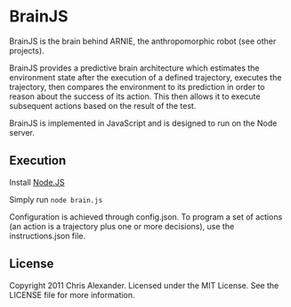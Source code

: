 # BrainJS

BrainJS is the brain behind ARNIE, the anthropomorphic robot (see other projects).

BrainJS provides a predictive brain architecture which estimates the environment state after the execution of a defined trajectory,
executes the trajectory, then compares the environment to its prediction in order to reason about the success of its action. This then
allows it to execute subsequent actions based on the result of the test.

BrainJS is implemented in JavaScript and is designed to run on the Node server.

## Execution

Install [Node.JS](http://nodejs.org)

Simply run `node brain.js`

Configuration is achieved through config.json. To program a set of actions (an action is a trajectory plus one or more decisions), use
the instructions.json file.

## License

Copyright 2011 Chris Alexander. Licensed under the MIT License. See the LICENSE file for more information.